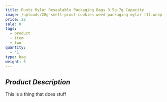 ```yaml
---
title: Runtz Mylar Resealable Packaging Bags 3.5g-7g Capacity
image: /uploads/28g-smell-proof-cookies-weed-packaging-mylar (1).webp
price: 22
sale: 0
tags:
  - product
  - item
  - two
quantity:
  - '1'
type: bag
weight: 5
---
```

## _Product Description_

This is a thing that does stuff
